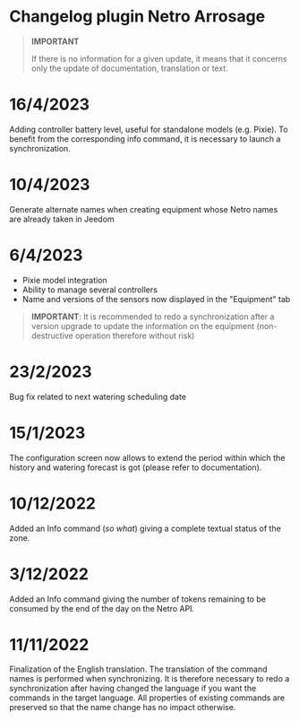 # Changelog plugin Netro Arrosage

>**IMPORTANT**
>
>If there is no information for a given update, it means that it concerns only the update of documentation, translation or text.

# 16/4/2023
Adding controller battery level, useful for standalone models (e.g. Pixie). To benefit from the corresponding info command, it is necessary to launch a synchronization.

# 10/4/2023
Generate alternate names when creating equipment whose Netro names are already taken in Jeedom

# 6/4/2023
- Pixie model integration
- Ability to manage several controllers
- Name and versions of the sensors now displayed in the "Equipment" tab

>**IMPORTANT**: It is recommended to redo a synchronization after a version upgrade to update the information on the equipment (non-destructive operation therefore without risk)

# 23/2/2023
Bug fix related to next watering scheduling date

# 15/1/2023
The configuration screen now allows to extend the period within which the history and watering forecast is got (please refer to documentation).

# 10/12/2022
Added an Info command (*so what*) giving a complete textual status of the zone.

# 3/12/2022
Added an Info command giving the number of tokens remaining to be consumed by the end of the day on the Netro API.

# 11/11/2022
Finalization of the English translation. The translation of the command names is performed when synchronizing. It is therefore necessary to redo a synchronization after having changed the language if you want the commands in the target language. All properties of existing commands are preserved so that the name change has no impact otherwise.
